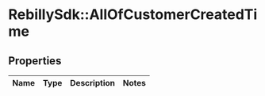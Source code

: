 # RebillySdk::AllOfCustomerCreatedTime

## Properties
Name | Type | Description | Notes
------------ | ------------- | ------------- | -------------

